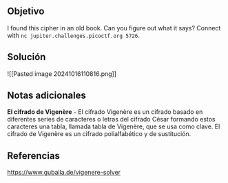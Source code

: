 ## Objetivo
I found this cipher in an old book. Can you figure out what it says? Connect with `nc jupiter.challenges.picoctf.org 5726`.

## Solución
![[Pasted image 20241016110816.png]]
## Notas adicionales
**El cifrado de Vigenère** - El cifrado Vigenère es un cifrado basado en diferentes series de caracteres o letras del cifrado César formando estos caracteres una tabla, llamada tabla de Vigenère, que se usa como clave. El cifrado de Vigenère es un cifrado polialfabético y de sustitución.
## Referencias
https://www.guballa.de/vigenere-solver